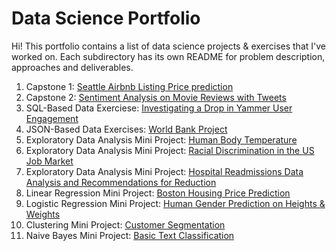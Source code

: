 # Data Science Portfolio

Hi! This portfolio contains a list of data science projects & exercises that I've worked on.
Each subdirectory has its own README for problem description, approaches and deliverables.

1. Capstone 1: [Seattle Airbnb Listing Price prediction](https://github.com/nicolechao/springboard-data-science/tree/master/Capstone%201)
2. Capstone 2: [Sentiment Analysis on Movie Reviews with Tweets](https://github.com/nicolechao/springboard-data-science/tree/master/Capstone%202)
3. SQL-Based Data Exerciese: [Investigating a Drop in Yammer User Engagement](https://github.com/nicolechao/springboard-data-science/tree/master/Mini%20Projects%20and%20Exercises/SQL%20Analysis)
4. JSON-Based Data Exercises: [World Bank Project](https://github.com/nicolechao/springboard-data-science/tree/master/Mini%20Projects%20and%20Exercises/Data%20Wrangling)
5. Exploratory Data Analysis Mini Project: [Human Body Temperature](https://github.com/nicolechao/springboard-data-science/tree/master/Mini%20Projects%20and%20Exercises/EDA%20Human%20Temperature)
6. Exploratory Data Analysis Mini Project: [Racial Discrimination in the US Job Market](https://github.com/nicolechao/springboard-data-science/tree/master/Mini%20Projects%20and%20Exercises/EDA%20Racial%20Discrimination)
7. Exploratory Data Analysis Mini Project: [Hospital Readmissions Data Analysis and Recommendations for Reduction](https://github.com/nicolechao/springboard-data-science/tree/master/Mini%20Projects%20and%20Exercises/EDA%20Hospital%20Readmit)
8. Linear Regression Mini Project: [Boston Housing Price Prediction](https://github.com/nicolechao/springboard-data-science/tree/master/Mini%20Projects%20and%20Exercises/Linear%20Regression%20Boston%20Housing)
9. Logistic Regression Mini Project: [Human Gender Prediction on Heights & Weights](https://github.com/nicolechao/springboard-data-science/tree/master/Mini%20Projects%20and%20Exercises/Logistic%20Regression%20Gender%20Weights%20%26%20Heights)
10. Clustering Mini Project: [Customer Segmentation](https://github.com/nicolechao/springboard-data-science/tree/master/Mini%20Projects%20and%20Exercises/Clustering%20Customer%20Segmentation)
11. Naive Bayes Mini Project: [Basic Text Classification](https://github.com/nicolechao/springboard-data-science/tree/master/Mini%20Projects%20and%20Exercises/Naive%20Bayes%20Basic%20Text%20Classification)
